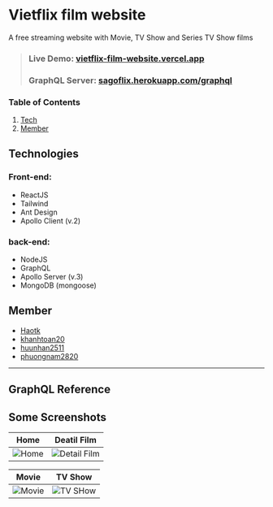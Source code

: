# **Vietflix film website**
A free streaming website with Movie, TV Show and Series TV Show films

>### **Live Demo**: [vietflix-film-website.vercel.app](https://vietflix-film-website.vercel.app)
>### **GraphQL Server**: [sagoflix.herokuapp.com/graphql](https://vietflix.onrender.com)
### Table of Contents
1. [Tech](#tech)
2. [Member](#member)


## Technologies <a name="tech"><a/>
### **Front-end:**

- ReactJS
- Tailwind
- Ant Design
- Apollo Client (v.2)
  
### **back-end:**
- NodeJS
- GraphQL
- Apollo Server (v.3)
- MongoDB (mongoose)

## Member <a name="member"></a>
- [Haotk](https://github.com/Haotk)
- [khanhtoan20](https://github.com/khanhtoan20)
- [huunhan2511](https://github.com/huunhan2511)
- [phuongnam2820](https://github.com/phuongnam2811)

---
## GraphQL Reference


## Some Screenshots
| **Home** | **Deatil Film** |
| :-: | :-: |
| ![Home](https://dummyimage.com/1280x1080/db2117/ffff1a) | ![Detail Film](https://dummyimage.com/1280x1080/db2117/ffff1a) |

| **Movie** | **TV Show** |
| :-: | :-: |
| ![Movie](https://dummyimage.com/1280x1080/db2117/ffff1a) | ![TV SHow](https://dummyimage.com/1280x1080/db2117/ffff1a) |

